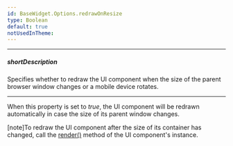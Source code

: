 ```yaml
---
id: BaseWidget.Options.redrawOnResize
type: Boolean
default: true
notUsedInTheme: 
---
```

---
##### shortDescription
Specifies whether to redraw the UI component when the size of the parent browser window changes or a mobile device rotates.

---
When this property is set to _true_, the UI component will be redrawn automatically in case the size of its parent window changes.

[note]To redraw the UI component after the size of its container has changed, call the [render()](/api-reference/10%20UI%20Components/BaseWidget/3%20Methods/render().md '{basewidgetpath}/Methods#render') method of the UI component's instance.